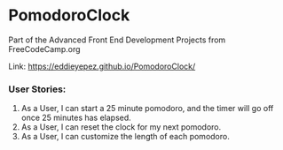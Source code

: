 # PomodoroClock
Part of the Advanced Front End Development Projects from FreeCodeCamp.org

Link: https://eddieyepez.github.io/PomodoroClock/

### User Stories:

1. As a User, I can start a 25 minute pomodoro, and the timer will go off once 25 minutes has elapsed.
2. As a User, I can reset the clock for my next pomodoro.
3. As a User, I can customize the length of each pomodoro.


